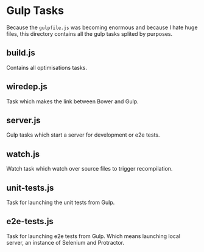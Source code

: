 # Gulp Tasks

Because the `gulpfile.js` was becoming enormous and because I hate huge files, this
directory contains all the gulp tasks splited by purposes.

## build.js

Contains all optimisations tasks.

## wiredep.js

Task which makes the link between Bower and Gulp.

## server.js

Gulp tasks which start a server for development or e2e tests.

## watch.js

Watch task which watch over source files to trigger recompilation.

## unit-tests.js

Task for launching the unit tests from Gulp.

## e2e-tests.js

Task for launching e2e tests from Gulp. Which means launching local server,
an instance of Selenium and Protractor.
